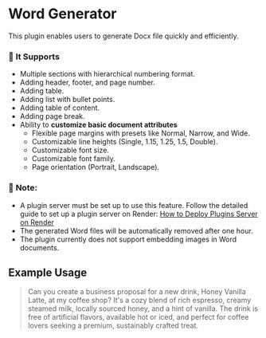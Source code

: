 # **Word Generator**

This plugin enables users to generate Docx file quickly and efficiently.

### 🎯 **It Supports**
- Multiple sections with hierarchical numbering format.
- Adding header, footer, and page number.
- Adding table.
- Adding list with bullet points.
- Adding table of content.
- Adding page break.
- Ability to **customize basic document attributes**  
  - Flexible page margins with presets like Normal, Narrow, and Wide.  
  - Customizable line heights (Single, 1.15, 1.25, 1.5, Double). 
  - Customizable font size.
  - Customizable font family.
  - Page orientation (Portrait, Landscape).

### 📝 **Note:** 
- A plugin server must be set up to use this feature. Follow the detailed guide to set up a plugin server on Render: [How to Deploy Plugins Server on Render](https://docs.typingmind.com/plugins/plugins-server/how-to-deploy-plugins-server-on-render)
- The generated Word files will be automatically removed after one hour.
- The plugin currently does not support embedding images in Word documents.


## **Example Usage**  
> Can you create a business proposal for a new drink, Honey Vanilla Latte, at my coffee shop? It's a cozy blend of rich espresso, creamy steamed milk, locally sourced honey, and a hint of vanilla. The drink is free of artificial flavors, available hot or iced, and perfect for coffee lovers seeking a premium, sustainably crafted treat.
